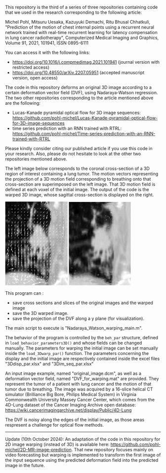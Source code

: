 This repository is the third of a series of three repositories containing code that we used in the research corresponding to the following article:

Michel Pohl, Mitsuru Uesaka, Kazuyuki Demachi, Ritu Bhusal Chhatkuli, "Prediction of the motion of chest internal points using a recurrent neural network trained with real-time recurrent learning for latency compensation in lung cancer radiotherapy", Computerized Medical Imaging and Graphics, Volume 91, 2021, 101941, ISSN 0895-6111

You can access it with the following links:

 - https://doi.org/10.1016/j.compmedimag.2021.101941 (journal version with restricted access)
 - https://doi.org/10.48550/arXiv.2207.05951 (accepted manuscript version, open access)

The code in this repository deforms an original 3D image according to a certain deformation vector field (DVF), using Nadaraya-Watson regression. The two other repositories corresponding to the article mentioned above are the following:

 - Lucas-Kanade pyramidal optical flow for 3D image sequences: https://github.com/pohl-michel/Lucas-Kanade-pyramidal-optical-flow-for-3D-image-sequences
 - time series prediction with an RNN trained with RTRL: https://github.com/pohl-michel/Time-series-prediction-with-an-RNN-trained-with-RTRL

Please kindly consider citing our published article if you use this code in your research. Also, please do not hesitate to look at the other two repositories mentioned above.


The left image below corresponds to the coronal cross-section of a 3D region of interest containing a lung tumor. The motion vectors representing the projection of a 3D motion field corresponding to breathing onto that cross-section are superimposed on the left image. That 3D motion field is defined at each voxel of the initial image. The output of the code is the warped 3D image, whose sagittal cross-section is displayed on the right.

<p float="left">
<img src="DVF Ycs=71.jpg" width="40%" height="40%"/>
<img src="Warped image y slice y = 71 gaussian kernel filter_size 3 sg_warp 0.500000.jpg" width="40%" height="40%"/>
</p>
 
This program can : 
 - save cross sections and slices of the original images and the warped image
 - save the 3D warped image. 
 - save the projection of the DVF along a y plane (for visualization). 

The main script to execute is "Nadaraya_Watson_warping_main.m".

The behavior of the program is controlled by the `beh_par` structure, defined in `load_behavior_parameters3D()` and whose fields can be changed manually.
The parameters for warping the initial image can be set manually inside the `load_3Dwarp_par()` function.
The parameters concerning the display and the initial image are respectively contained inside the excel files "3Ddisp_par.xlsx" and "3Dim_seq_par.xlsx"

An input image example, named "original_image.dcm", as well as a deformation vector field, named "DVF_for_warping.mat" are provided.
They represent the tumor of a patient with lung cancer and the motion of that tumor due to breathing.
The image was acquired by a 16-slice helical CT simulator (Brilliance Big Bore, Philips Medical System)
in Virginia Commonwealth University Massey Cancer Center,
which comes from the 4D-Lung dataset of the Cancer Imaging Archive open database: https://wiki.cancerimagingarchive.net/display/Public/4D-Lung

The DVF is noisy along the edges of the initial image, as those areas respresent a challenge for optical flow methods.

-----------------------------------------------

Update (10th October 2024): An adaptation of the code in this repository for 2D image warping (instead of 3D) is available here: https://github.com/pohl-michel/2D-MR-image-prediction. That new repository focuses mainly on video forecasting but warping is implemented to transform the first image of the input sequence using the predicted deformation field into the predicted image in the future.
